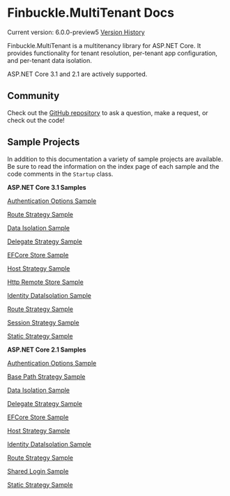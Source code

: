# Finbuckle.MultiTenant Docs
Current version: 6.0.0-preview5
[Version History](https://github.com/Finbuckle/Finbuckle.MultiTenant/blob/master/CHANGELOG.md)

Finbuckle.MultiTenant is a multitenancy library for ASP.NET Core. It provides functionality for tenant resolution, per-tenant app configuration, and per-tenant data isolation.

ASP.NET Core 3.1 and 2.1 are actively supported.

## Community
Check out the [GitHub repository](https://github.com/Finbuckle/Finbuckle.MultiTenant) to ask a question, make a request, or check out the code!

## Sample Projects
In addition to this documentation a variety of sample projects are available. Be sure to read the information on the index page of each sample and the code comments in the `Startup` class.

**ASP.NET Core 3.1 Samples**

[Authentication Options Sample](https://github.com/Finbuckle/Finbuckle.MultiTenant/tree/master/samples/ASP.NET%20Core%203/AuthenticationOptionsSample)

[Route Strategy Sample](https://github.com/Finbuckle/Finbuckle.MultiTenant/tree/master/samples/ASP.NET%20Core%203/RouteStrategySample)

[Data Isolation Sample](https://github.com/Finbuckle/Finbuckle.MultiTenant/tree/master/samples/ASP.NET%20Core%203/DataIsolationSample) 

[Delegate Strategy Sample](https://github.com/Finbuckle/Finbuckle.MultiTenant/tree/master/samples/ASP.NET%20Core%203/DelegateStrategySample)

[EFCore Store Sample](https://github.com/Finbuckle/Finbuckle.MultiTenant/tree/master/samples/ASP.NET%20Core%203/EFCoreStoreSample)

[Host Strategy Sample](https://github.com/Finbuckle/Finbuckle.MultiTenant/tree/master/samples/ASP.NET%20Core%203/HostStrategySample)

[Http Remote Store Sample](https://github.com/Finbuckle/Finbuckle.MultiTenant/tree/master/samples/ASP.NET%20Core%203/HttpRemoteStoreSample)

[Identity DataIsolation Sample](https://github.com/Finbuckle/Finbuckle.MultiTenant/tree/master/samples/ASP.NET%20Core%203/IdentityDataIsolationSample)

[Route Strategy Sample](https://github.com/Finbuckle/Finbuckle.MultiTenant/tree/master/samples/ASP.NET%20Core%203/RouteStrategySample)

[Session Strategy Sample](https://github.com/Finbuckle/Finbuckle.MultiTenant/tree/master/samples/ASP.NET%20Core%203/SessionStrategySample)

[Static Strategy Sample](https://github.com/Finbuckle/Finbuckle.MultiTenant/tree/master/samples/ASP.NET%20Core%203/StaticStrategySample)

**ASP.NET Core 2.1 Samples**

[Authentication Options Sample](https://github.com/Finbuckle/Finbuckle.MultiTenant/tree/master/samples/ASP.NET%20Core%202/AuthenticationOptionsSample)

[Base Path Strategy Sample](https://github.com/Finbuckle/Finbuckle.MultiTenant/tree/master/samples/ASP.NET%20Core%202/BasePathStrategySample)

[Data Isolation Sample](https://github.com/Finbuckle/Finbuckle.MultiTenant/tree/master/samples/ASP.NET%20Core%202/DataIsolationSample) 

[Delegate Strategy Sample](https://github.com/Finbuckle/Finbuckle.MultiTenant/tree/master/samples/ASP.NET%20Core%202/DelegateStrategySample)

[EFCore Store Sample](https://github.com/Finbuckle/Finbuckle.MultiTenant/tree/master/samples/ASP.NET%20Core%202/EFCoreStoreSample)

[Host Strategy Sample](https://github.com/Finbuckle/Finbuckle.MultiTenant/tree/master/samples/ASP.NET%20Core%202/HostStrategySample)

[Identity DataIsolation Sample](https://github.com/Finbuckle/Finbuckle.MultiTenant/tree/master/samples/ASP.NET%20Core%202/IdentityDataIsolationSample)

[Route Strategy Sample](https://github.com/Finbuckle/Finbuckle.MultiTenant/tree/master/samples/ASP.NET%20Core%202/RouteStrategySample)  

[Shared Login Sample](https://github.com/Finbuckle/Finbuckle.MultiTenant/tree/master/samples/ASP.NET%20Core%202/SharedLoginSample)  

[Static Strategy Sample](https://github.com/Finbuckle/Finbuckle.MultiTenant/tree/master/samples/ASP.NET%20Core%202/StaticStrategySample)